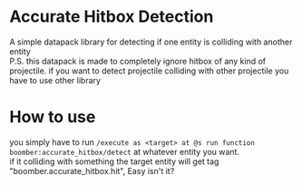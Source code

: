 # Accurate Hitbox Detection
A simple datapack library for detecting if one entity is colliding with another entity  
P.S. this datapack is made to completely ignore hitbox of any kind of projectile. if you want to detect projectile colliding with other projectile you have to use other library

# How to use
you simply have to run ```/execute as <target> at @s run function boomber:accurate_hitbox/detect``` at whatever entity you want.  
if it colliding with something the target entity will get tag "boomber.accurate_hitbox.hit", Easy isn't it?
